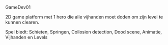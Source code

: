 GameDev01

2D game platform met 1 hero die alle vijhanden moet doden om zijn level te kunnen clearen.

Spel biedt:
Schieten,
Springen,
Collosion detection,
Dood scene,
Animatie,
Vijhanden en 
Levels
